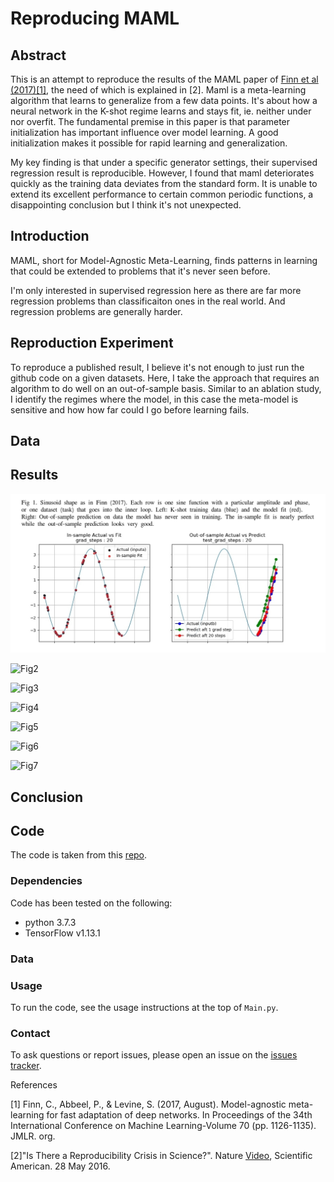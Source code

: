 # Reproducing MAML

## Abstract

This is an attempt to reproduce the results of the MAML paper of [Finn et al (2017)[1]](https://arxiv.org/abs/1703.03400), the need of which is explained in [2]. Maml is a meta-learning algorithm that learns to generalize from a few data points. It's about how a neural network in the K-shot regime learns and stays fit, ie. neither under nor overfit. The fundamental premise in this paper is that parameter initialization has important influence over model learning. A good initialization makes it possible for rapid learning and generalization. 

My key finding is that under a specific generator settings, their supervised regression result is reproducible. However, I found that maml deteriorates quickly as the training data deviates from the standard form. It is unable to extend its excellent performance to certain common periodic functions, a disappointing conclusion but I think it's not unexpected. 

## Introduction

MAML, short for Model-Agnostic Meta-Learning, finds patterns in learning that could be extended to problems that it's never seen before.

I'm only interested in supervised regression here as there are far more regression problems than classificaiton ones in the real world. And regression problems are generally harder.

## Reproduction Experiment

To reproduce a published result, I believe it's not enough to just run the github code on a given datasets. Here, I take the approach that requires an algorithm to do well on an out-of-sample basis. Similar to an ablation study, I identify the regimes where the model, in this case the meta-model is sensitive and how how far could I go before learning fails.



## Data


## Results
![Fig1](Img/Fig1.jpg)

![Fig2](Img/Fig2.jpg)

![Fig3](Img/Fig3.jpg)

![Fig4](Img/Fig4.jpg)

![Fig5](Img/Fig5.jpg)

![Fig6](Img/Fig6.jpg)

![Fig7](Img/Fig7.jpg)


## Conclusion


## Code
The code is taken from this [repo](https://github.com/cbfinn/maml). 

### Dependencies
Code has been tested on the following:
* python 3.7.3
* TensorFlow v1.13.1

### Data


### Usage
To run the code, see the usage instructions at the top of `Main.py`.

### Contact
To ask questions or report issues, please open an issue on the [issues tracker](https://github.com/htso/maml_reproduction/issues).


References

[1] Finn, C., Abbeel, P., & Levine, S. (2017, August). Model-agnostic meta-learning for fast adaptation of deep networks. In Proceedings of the 34th International Conference on Machine Learning-Volume 70 (pp. 1126-1135). JMLR. org.

[2]"Is There a Reproducibility Crisis in Science?". Nature [Video](https://www.scientificamerican.com/video/is-there-a-reproducibility-crisis-in-science/), Scientific American. 28 May 2016. 





